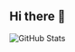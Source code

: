 ## Hi there 👋
![GitHub Stats](https://pixel-profile.vercel.app/api/github-stats?username=tendonintendo&screen_effect=true&theme=rainbow&include_all_commits=true)


<!--
**tendonintendo/tendonintendo** is a ✨ _special_ ✨ repository because its `README.md` (this file) appears on your GitHub profile.

Here are some ideas to get you started:

- 🔭 I’m currently working on ...
- 🌱 I’m currently learning ...
- 👯 I’m looking to collaborate on ...
- 🤔 I’m looking for help with ...
- 💬 Ask me about ...
- 📫 How to reach me: ...
- 😄 Pronouns: ...
- ⚡ Fun fact: ...
-->
